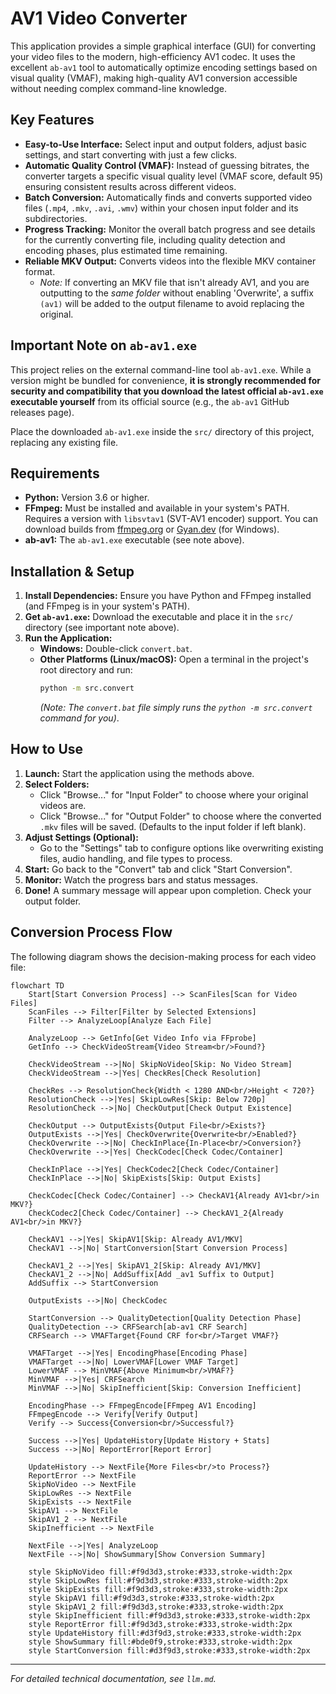 # AV1 Video Converter

This application provides a simple graphical interface (GUI) for converting your video files to the modern, high-efficiency AV1 codec. It uses the excellent `ab-av1` tool to automatically optimize encoding settings based on visual quality (VMAF), making high-quality AV1 conversion accessible without needing complex command-line knowledge.

## Key Features

*   **Easy-to-Use Interface:** Select input and output folders, adjust basic settings, and start converting with just a few clicks.
*   **Automatic Quality Control (VMAF):** Instead of guessing bitrates, the converter targets a specific visual quality level (VMAF score, default 95) ensuring consistent results across different videos.
*   **Batch Conversion:** Automatically finds and converts supported video files (`.mp4`, `.mkv`, `.avi`, `.wmv`) within your chosen input folder and its subdirectories.
*   **Progress Tracking:** Monitor the overall batch progress and see details for the currently converting file, including quality detection and encoding phases, plus estimated time remaining.
*   **Reliable MKV Output:** Converts videos into the flexible MKV container format.
    *   *Note:* If converting an MKV file that isn't already AV1, and you are outputting to the *same folder* without enabling 'Overwrite', a suffix ` (av1)` will be added to the output filename to avoid replacing the original.

## Important Note on `ab-av1.exe`

This project relies on the external command-line tool `ab-av1.exe`. While a version might be bundled for convenience, **it is strongly recommended for security and compatibility that you download the latest official `ab-av1.exe` executable yourself** from its official source (e.g., the `ab-av1` GitHub releases page).

Place the downloaded `ab-av1.exe` inside the `src/` directory of this project, replacing any existing file.

## Requirements

*   **Python:** Version 3.6 or higher.
*   **FFmpeg:** Must be installed and available in your system's PATH. Requires a version with `libsvtav1` (SVT-AV1 encoder) support. You can download builds from [ffmpeg.org](https://ffmpeg.org/download.html) or [Gyan.dev](https://www.gyan.dev/ffmpeg/builds/) (for Windows).
*   **ab-av1:** The `ab-av1.exe` executable (see note above).

## Installation & Setup

1.  **Install Dependencies:** Ensure you have Python and FFmpeg installed (and FFmpeg is in your system's PATH).
2.  **Get `ab-av1.exe`:** Download the executable and place it in the `src/` directory (see important note above).
3.  **Run the Application:**
    *   **Windows:** Double-click `convert.bat`.
    *   **Other Platforms (Linux/macOS):** Open a terminal in the project's root directory and run:
        ```bash
        python -m src.convert
        ```
        *(Note: The `convert.bat` file simply runs the `python -m src.convert` command for you)*.

## How to Use

1.  **Launch:** Start the application using the methods above.
2.  **Select Folders:**
    *   Click "Browse..." for "Input Folder" to choose where your original videos are.
    *   Click "Browse..." for "Output Folder" to choose where the converted `.mkv` files will be saved. (Defaults to the input folder if left blank).
3.  **Adjust Settings (Optional):**
    *   Go to the "Settings" tab to configure options like overwriting existing files, audio handling, and file types to process.
4.  **Start:** Go back to the "Convert" tab and click "Start Conversion".
5.  **Monitor:** Watch the progress bars and status messages.
6.  **Done!** A summary message will appear upon completion. Check your output folder.

## Conversion Process Flow

The following diagram shows the decision-making process for each video file:

```mermaid
flowchart TD
    Start[Start Conversion Process] --> ScanFiles[Scan for Video Files]
    ScanFiles --> Filter[Filter by Selected Extensions]
    Filter --> AnalyzeLoop[Analyze Each File]
    
    AnalyzeLoop --> GetInfo[Get Video Info via FFprobe]
    GetInfo --> CheckVideoStream{Video Stream<br/>Found?}
    
    CheckVideoStream -->|No| SkipNoVideo[Skip: No Video Stream]
    CheckVideoStream -->|Yes| CheckRes[Check Resolution]
    
    CheckRes --> ResolutionCheck{Width < 1280 AND<br/>Height < 720?}
    ResolutionCheck -->|Yes| SkipLowRes[Skip: Below 720p]
    ResolutionCheck -->|No| CheckOutput[Check Output Existence]
    
    CheckOutput --> OutputExists{Output File<br/>Exists?}
    OutputExists -->|Yes| CheckOverwrite{Overwrite<br/>Enabled?}
    CheckOverwrite -->|No| CheckInPlace{In-Place<br/>Conversion?}
    CheckOverwrite -->|Yes| CheckCodec[Check Codec/Container]
    
    CheckInPlace -->|Yes| CheckCodec2[Check Codec/Container]
    CheckInPlace -->|No| SkipExists[Skip: Output Exists]
    
    CheckCodec[Check Codec/Container] --> CheckAV1{Already AV1<br/>in MKV?}
    CheckCodec2[Check Codec/Container] --> CheckAV1_2{Already AV1<br/>in MKV?}
    
    CheckAV1 -->|Yes| SkipAV1[Skip: Already AV1/MKV]
    CheckAV1 -->|No| StartConversion[Start Conversion Process]
    
    CheckAV1_2 -->|Yes| SkipAV1_2[Skip: Already AV1/MKV]
    CheckAV1_2 -->|No| AddSuffix[Add _av1 Suffix to Output]
    AddSuffix --> StartConversion
    
    OutputExists -->|No| CheckCodec
    
    StartConversion --> QualityDetection[Quality Detection Phase]
    QualityDetection --> CRFSearch[ab-av1 CRF Search]
    CRFSearch --> VMAFTarget{Found CRF for<br/>Target VMAF?}
    
    VMAFTarget -->|Yes| EncodingPhase[Encoding Phase]
    VMAFTarget -->|No| LowerVMAF[Lower VMAF Target]
    LowerVMAF --> MinVMAF{Above Minimum<br/>VMAF?}
    MinVMAF -->|Yes| CRFSearch
    MinVMAF -->|No| SkipInefficient[Skip: Conversion Inefficient]
    
    EncodingPhase --> FFmpegEncode[FFmpeg AV1 Encoding]
    FFmpegEncode --> Verify[Verify Output]
    Verify --> Success{Conversion<br/>Successful?}
    
    Success -->|Yes| UpdateHistory[Update History + Stats]
    Success -->|No| ReportError[Report Error]
    
    UpdateHistory --> NextFile{More Files<br/>to Process?}
    ReportError --> NextFile
    SkipNoVideo --> NextFile
    SkipLowRes --> NextFile
    SkipExists --> NextFile
    SkipAV1 --> NextFile
    SkipAV1_2 --> NextFile
    SkipInefficient --> NextFile
    
    NextFile -->|Yes| AnalyzeLoop
    NextFile -->|No| ShowSummary[Show Conversion Summary]
    
    style SkipNoVideo fill:#f9d3d3,stroke:#333,stroke-width:2px
    style SkipLowRes fill:#f9d3d3,stroke:#333,stroke-width:2px
    style SkipExists fill:#f9d3d3,stroke:#333,stroke-width:2px
    style SkipAV1 fill:#f9d3d3,stroke:#333,stroke-width:2px
    style SkipAV1_2 fill:#f9d3d3,stroke:#333,stroke-width:2px
    style SkipInefficient fill:#f9d3d3,stroke:#333,stroke-width:2px
    style ReportError fill:#f9d3d3,stroke:#333,stroke-width:2px
    style UpdateHistory fill:#d3f9d3,stroke:#333,stroke-width:2px
    style ShowSummary fill:#bde0f9,stroke:#333,stroke-width:2px
    style StartConversion fill:#d3f9d3,stroke:#333,stroke-width:2px
```

---

*For detailed technical documentation, see `llm.md`.*
